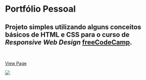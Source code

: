 # Portfólio Pessoal

## Projeto simples utilizando alguns conceitos básicos de HTML e CSS para o curso de *Responsive Web Design* [freeCodeCamp](www.freecodecamp.com.br).
</br>

[View Page](https://codepen.io/manoelgeraldo/full/LYbEzyg)

![](https://github.com/manoelgeraldo/freeCodeCamp-ResponsiveWebDesign/blob/main/Personal-Portfolio/github/personal-portfolio.gif)